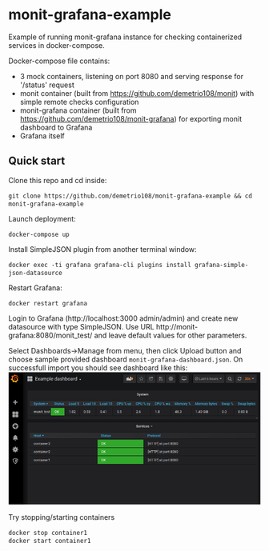 # monit-grafana-example

Example of running monit-grafana instance for checking containerized services in docker-compose.

Docker-compose file contains: 
* 3 mock containers, listening on port 8080 and serving response for '/status' request
* monit container (built from https://github.com/demetrio108/monit) with simple remote checks configuration
* monit-grafana container (built from https://github.com/demetrio108/monit-grafana) for exporting monit dashboard to Grafana
* Grafana itself

## Quick start

Clone this repo and cd inside:
```
git clone https://github.com/demetrio108/monit-grafana-example && cd monit-grafana-example
```
Launch deployment:
```
docker-compose up
``` 
Install SimpleJSON plugin from another terminal window:
```
docker exec -ti grafana grafana-cli plugins install grafana-simple-json-datasource
```
Restart Grafana:
```
docker restart grafana
```
Login to Grafana (http://localhost:3000 admin/admin) and create new datasource with type SimpleJSON. 
Use URL http://monit-grafana:8080/monit_test/ and leave default values for other parameters.

Select Dashboards->Manage from menu, then click Upload button and choose sample provided dashboard 
`monit-grafana-dashboard.json`. On successfull import you should see dashboard like this:
![monit example dashboard](img/dashboard.png) 

Try stopping/starting containers
```
docker stop container1
docker start container1
```
